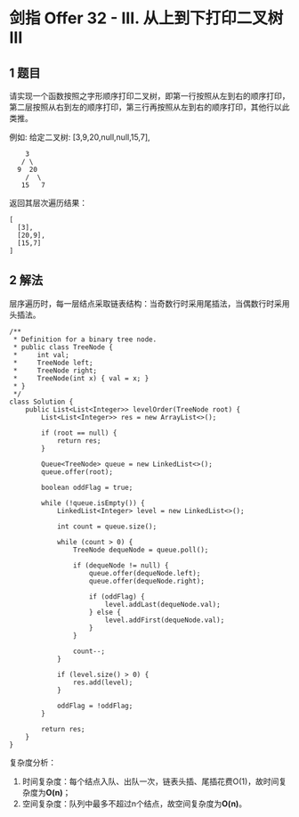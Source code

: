 # 剑指 Offer 32 - III. 从上到下打印二叉树 III

## 1 题目

请实现一个函数按照之字形顺序打印二叉树，即第一行按照从左到右的顺序打印，第二层按照从右到左的顺序打印，第三行再按照从左到右的顺序打印，其他行以此类推。

例如:
给定二叉树: [3,9,20,null,null,15,7],

        3
       / \
      9  20
        /  \
       15   7

返回其层次遍历结果：

```
[
  [3],
  [20,9],
  [15,7]
]
```

## 2 解法

层序遍历时，每一层结点采取链表结构：当奇数行时采用尾插法，当偶数行时采用头插法。

```
/**
 * Definition for a binary tree node.
 * public class TreeNode {
 *     int val;
 *     TreeNode left;
 *     TreeNode right;
 *     TreeNode(int x) { val = x; }
 * }
 */
class Solution {
    public List<List<Integer>> levelOrder(TreeNode root) {
        List<List<Integer>> res = new ArrayList<>();

        if (root == null) {
            return res;
        }

        Queue<TreeNode> queue = new LinkedList<>();
        queue.offer(root);

        boolean oddFlag = true;

        while (!queue.isEmpty()) {
            LinkedList<Integer> level = new LinkedList<>();

            int count = queue.size();

            while (count > 0) {
                TreeNode dequeNode = queue.poll();

                if (dequeNode != null) {
                    queue.offer(dequeNode.left);
                    queue.offer(dequeNode.right);

                    if (oddFlag) {
                        level.addLast(dequeNode.val);
                    } else {
                        level.addFirst(dequeNode.val);
                    }
                }

                count--;
            }

            if (level.size() > 0) {
                res.add(level);
            }

            oddFlag = !oddFlag;
        }

        return res;
    }
}
```

复杂度分析：

1. 时间复杂度：每个结点入队、出队一次，链表头插、尾插花费O(1)，故时间复杂度为**O(n)**；
2. 空间复杂度：队列中最多不超过n个结点，故空间复杂度为**O(n)**。



